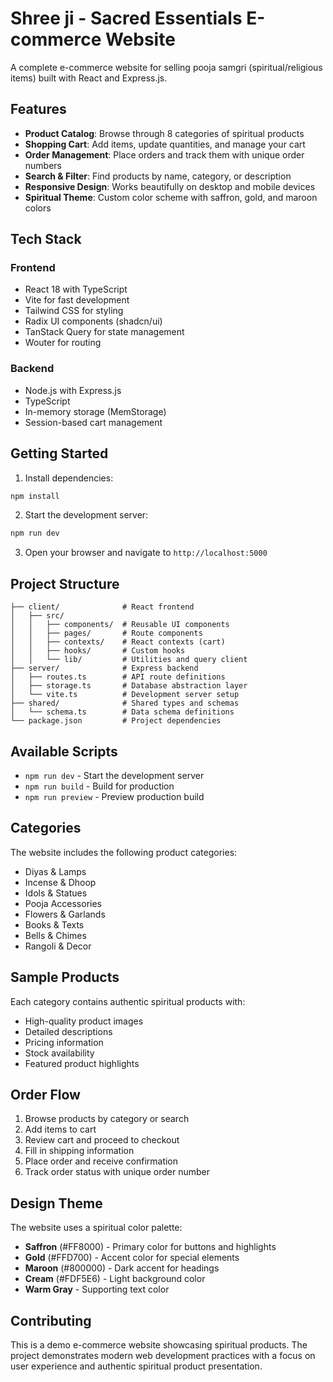 # Shree ji - Sacred Essentials E-commerce Website

A complete e-commerce website for selling pooja samgri (spiritual/religious items) built with React and Express.js.

## Features

- **Product Catalog**: Browse through 8 categories of spiritual products
- **Shopping Cart**: Add items, update quantities, and manage your cart
- **Order Management**: Place orders and track them with unique order numbers
- **Search & Filter**: Find products by name, category, or description
- **Responsive Design**: Works beautifully on desktop and mobile devices
- **Spiritual Theme**: Custom color scheme with saffron, gold, and maroon colors

## Tech Stack

### Frontend
- React 18 with TypeScript
- Vite for fast development
- Tailwind CSS for styling
- Radix UI components (shadcn/ui)
- TanStack Query for state management
- Wouter for routing

### Backend
- Node.js with Express.js
- TypeScript
- In-memory storage (MemStorage)
- Session-based cart management

## Getting Started

1. Install dependencies:
```bash
npm install
```

2. Start the development server:
```bash
npm run dev
```

3. Open your browser and navigate to `http://localhost:5000`

## Project Structure

```
├── client/              # React frontend
│   ├── src/
│   │   ├── components/  # Reusable UI components
│   │   ├── pages/       # Route components
│   │   ├── contexts/    # React contexts (cart)
│   │   ├── hooks/       # Custom hooks
│   │   └── lib/         # Utilities and query client
├── server/              # Express backend
│   ├── routes.ts        # API route definitions
│   ├── storage.ts       # Database abstraction layer
│   └── vite.ts          # Development server setup
├── shared/              # Shared types and schemas
│   └── schema.ts        # Data schema definitions
└── package.json         # Project dependencies
```

## Available Scripts

- `npm run dev` - Start the development server
- `npm run build` - Build for production
- `npm run preview` - Preview production build

## Categories

The website includes the following product categories:
- Diyas & Lamps
- Incense & Dhoop
- Idols & Statues
- Pooja Accessories
- Flowers & Garlands
- Books & Texts
- Bells & Chimes
- Rangoli & Decor

## Sample Products

Each category contains authentic spiritual products with:
- High-quality product images
- Detailed descriptions
- Pricing information
- Stock availability
- Featured product highlights

## Order Flow

1. Browse products by category or search
2. Add items to cart
3. Review cart and proceed to checkout
4. Fill in shipping information
5. Place order and receive confirmation
6. Track order status with unique order number

## Design Theme

The website uses a spiritual color palette:
- **Saffron** (#FF8000) - Primary color for buttons and highlights
- **Gold** (#FFD700) - Accent color for special elements
- **Maroon** (#800000) - Dark accent for headings
- **Cream** (#FDF5E6) - Light background color
- **Warm Gray** - Supporting text color

## Contributing

This is a demo e-commerce website showcasing spiritual products. The project demonstrates modern web development practices with a focus on user experience and authentic spiritual product presentation.